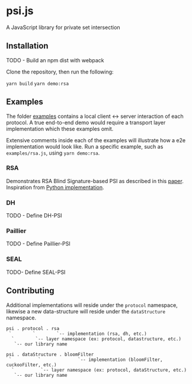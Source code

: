# psi.js
A JavaScript library for private set intersection

## Installation
TODO - Build an npm dist with webpack

Clone the repository, then run the following:

`yarn build`
`yarn demo:rsa`

## Examples

The folder [examples](./examples) contains a local client <-> server interaction of each protocol. A true
end-to-end demo would require a transport layer implementation which these examples omit.

Extensive comments inside each of the examples will illustrate how a e2e implementation would look like.
Run a specific example, such as `examples/rsa.js`, using `yarn demo:rsa`.

### RSA
Demonstrates RSA Blind Signature-based PSI as described in this [paper](https://encrypto.de/papers/KLSAP17.pdf).
Inspiration from [Python implementation](https://github.com/youben11/PSI).

### DH
TODO - Define DH-PSI

### Paillier
TODO - Define Paillier-PSI

### SEAL
TODO- Define SEAL-PSI

## Contributing

Additional implementations will reside under the `protocol` namespace, likewise a new data-structure will reside
 under the `dataStructure` namespace.

```
psi . protocol . rsa
 `        `        `-- implementation (rsa, dh, etc.)
  `        `-- layer namespace (ex: protocol, datastructure, etc.)
   `-- our library name

psi . dataStructure . bloomFilter
 `          `              `-- implementation (bloomFilter, cuckooFilter, etc.)
  `          `-- layer namespace (ex: protocol, dataStructure, etc.)
   `-- our library name
```

